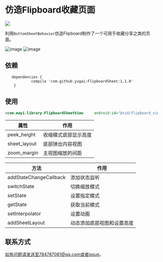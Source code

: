 # 仿造Flipboard收藏页面
[![](https://jitpack.io/v/HuangGangHust/DragPhotoView.svg)](https://jitpack.io/#HuangGangHust/DragPhotoView)

利用`BottomSheetBehavior`仿造Flipboard制作了一个可用于收藏分享之类的页面。

![image](https://github.com/yugai/FlipboardSheet/image/image1.gif)
![image](https://github.com/yugai/FlipboardSheet/image/image2.gif)

## 依赖

```
   dependencies {
	        compile 'com.github.yugai:FlipboardSheet:1.1.0'
	}
```
## 使用


```xml
<com.mayi.library.FlipboardSheetView     android:id="@+id/flipboard_view"     xmlns:android="http://schemas.android.com/apk/res/android"     xmlns:app="http://schemas.android.com/apk/res-auto"     xmlns:tools="http://schemas.android.com/tools"     android:layout_width="match_parent"     android:layout_height="match_parent"     android:background="@android:color/black"     app:peek_height="100dp"      app:sheet_layout="@layout/bottom_sheet_layout"     app:zoom_margin="50dp">      <FrameLayout         android:layout_width="match_parent"         android:layout_height="match_parent"         android:background="@android:color/white">          <ImageView             android:onClick="click"             android:layout_width="wrap_content"             android:layout_height="wrap_content"             android:layout_gravity="center"             android:background="@mipmap/ic_launcher_round"/>     </FrameLayout> </com.mayi.library.FlipboardSheetView>
```

属性 | 作用
------- | -------
peek_height | 收缩模式底部显示高度
sheet_layout | 底部弹出内容视图
zoom_margin | 主视图缩放的间距



方法 | 作用
------- | -------
addStateChangeCallback | 添加状态监听
switchState | 切换缩放模式
setState | 设置指定模式
getState | 获取当前模式
setInterpolator | 设置动画
addSheetLayout | 动态添加底部视图和设置高度

## 联系方式
如有问题请发送至784787081@qq.com或者issue。







